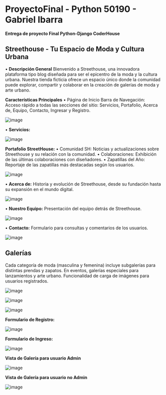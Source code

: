 # ProyectoFinal - Python 50190 - Gabriel Ibarra
**Entrega de proyecto Final Python-Django CoderHouse**

## Streethouse - Tu Espacio de Moda y Cultura Urbana
•	**Descripción General**
Bienvenido a Streethouse, una innovadora plataforma tipo blog diseñada para ser el epicentro de la moda y la cultura urbana. Nuestra tienda ficticia ofrece un espacio único donde la comunidad puede explorar, compartir y colaborar en la creación de galerías de moda y arte urbano.

**Características Principales**
•	Página de Inicio
Barra de Navegación: Acceso rápido a todas las secciones del sitio: Servicios, Portafolio, Acerca de, Equipo, Contacto, Ingresar y Registro.

![image](https://github.com/elgabo83/ProyectoFinal/assets/78750985/3cca66d1-c505-4797-899e-8498ad778f85)

 
•	**Servicios:** 

 ![image](https://github.com/elgabo83/ProyectoFinal/assets/78750985/e440dedc-e46d-43bd-92d3-f83953a39c1e)


**Portafolio StreetHouse:**
•	Comunidad SH: Noticias y actualizaciones sobre Streethouse y su relación con la comunidad.
•	Colaboraciones: Exhibición de las últimas colaboraciones con diseñadores.
•	Zapatillas del Año: Reportaje de las zapatillas más destacadas según los usuarios.
 
![image](https://github.com/elgabo83/ProyectoFinal/assets/78750985/b14b27a8-61a5-478c-a7a6-c4ab161b234d)


•	**Acerca de:** Historia y evolución de Streethouse, desde su fundación hasta su expansión en el mundo digital.

 ![image](https://github.com/elgabo83/ProyectoFinal/assets/78750985/9bc3ba5c-eed7-415d-8731-2fa393d58896)


•	**Nuestro Equipo:** Presentación del equipo detrás de Streethouse.

![image](https://github.com/elgabo83/ProyectoFinal/assets/78750985/1ef4bd92-983d-4b87-8207-3d53ab88e3fb)


•	**Contacto:** Formulario para consultas y comentarios de los usuarios.

![image](https://github.com/elgabo83/ProyectoFinal/assets/78750985/29b0d53b-04e1-4ff2-b5eb-a216955e018e)

 
## Galerías
Cada categoría de moda (masculina y femenina) incluye subgalerías para distintas prendas y zapatos.
En eventos, galerías especiales para lanzamientos y arte urbano.
Funcionalidad de carga de imágenes para usuarios registrados.

![image](https://github.com/elgabo83/ProyectoFinal/assets/78750985/94473a94-95c7-4365-8026-c404d03a70d1)

![image](https://github.com/elgabo83/ProyectoFinal/assets/78750985/ccd0ed00-3434-48e7-8ed8-da6bcd803cfc)

![image](https://github.com/elgabo83/ProyectoFinal/assets/78750985/dd6f7124-19c5-40f4-a23f-ce0b2ca2749d)
 
  
**Formulario de Registro:**

![image](https://github.com/elgabo83/ProyectoFinal/assets/78750985/83db2386-0129-45de-9d81-ace50787d1b8)

**Formulario de Ingreso:**

 ![image](https://github.com/elgabo83/ProyectoFinal/assets/78750985/8aff750e-ec74-49f9-8c4e-c1a36e740cae)


**Vista de Galería para usuario Admin** 

![image](https://github.com/elgabo83/ProyectoFinal/assets/78750985/5ed3a5ab-81d0-47a2-a311-45d5f5b4228a)
 

**Vista de Galería para usuario no Admin** 

 ![image](https://github.com/elgabo83/ProyectoFinal/assets/78750985/63f32ea1-ba12-418b-8300-bcab513f83ee)




